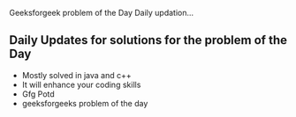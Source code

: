 Geeksforgeek problem of the Day Daily updation...

## Daily Updates for solutions for the problem of the Day
- Mostly solved in java and c++
- It will enhance your coding skills
- Gfg Potd
- geeksforgeeks problem of the day 
